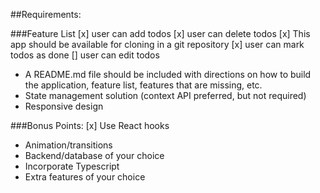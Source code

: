 ##Requirements:

###Feature List
[x] user can add todos
[x] user can delete todos
[x] This app should be available for cloning in a git repository
[x] user can mark todos as done
[] user can edit todos

- A README.md file should be included with directions on how to build the application,
  feature list, features that are missing, etc.
- State management solution (context API preferred, but not required)
- Responsive design
  
###Bonus Points:
[x] Use React hooks
- Animation/transitions
- Backend/database of your choice
- Incorporate Typescript
- Extra features of your choice
